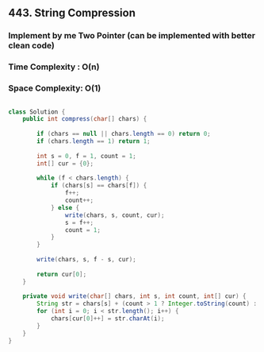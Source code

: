 ## 443. String Compression ##

### Implement by me Two Pointer (can be implemented with better clean code) ###

### Time Complexity : O(n)

### Space Complexity: O(1)

```java

class Solution {
    public int compress(char[] chars) {
        
        if (chars == null || chars.length == 0) return 0;
        if (chars.length == 1) return 1;
        
        int s = 0, f = 1, count = 1;
        int[] cur = {0};
        
        while (f < chars.length) {
            if (chars[s] == chars[f]) {
                f++;
                count++;
            } else {
                write(chars, s, count, cur);                
                s = f++;            
                count = 1;
            }                        
        }
              
        write(chars, s, f - s, cur);
        
        return cur[0];
    }
    
    private void write(char[] chars, int s, int count, int[] cur) {
        String str = chars[s] + (count > 1 ? Integer.toString(count) : "");
        for (int i = 0; i < str.length(); i++) {
            chars[cur[0]++] = str.charAt(i);
        }
    }
} 

```
